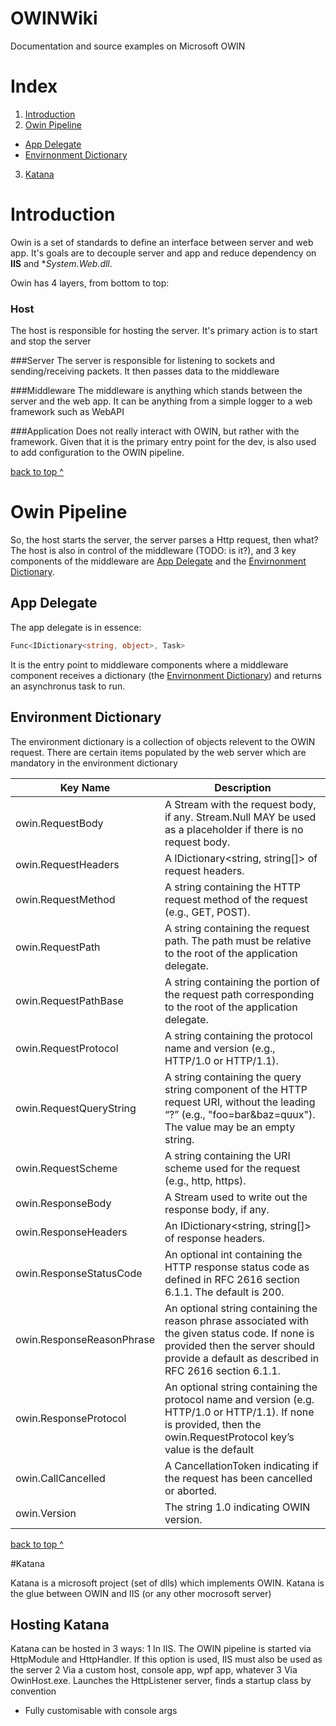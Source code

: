 # OWINWiki
Documentation and source examples on Microsoft OWIN

# Index

1. [Introduction](#introduction)
2. [Owin Pipeline](#owin-pipeline)
  * [App Delegate](#app-delegate)
  * [Envirnonment Dictionary](#envirnonment-dictionary)
3. [Katana](#katana)

# Introduction

Owin is a set of standards to define an interface between server and web app. It's goals are to decouple server and app and reduce dependency on **IIS** and **System.Web.dll*.

Owin has 4 layers, from bottom to top:

### Host
The host is responsible for hosting the server. It's primary action is to start and stop the server

###Server
The server is responsible for listening to sockets and sending/receiving packets. It then passes data to the middleware

###Middleware
The middleware is anything which stands between the server and the web app. It can be anything from a simple logger to a web framework such as WebAPI

###Application
Does not really interact with OWIN, but rather with the framework. Given that it is the primary entry point for the dev, is also used to add configuration to the OWIN pipeline.

[back to top ^](#owinwiki)

# Owin Pipeline

So, the host starts the server, the server parses a Http request, then what?
The host is also in control of the middleware (TODO: is it?), and 3 key components of the middleware are [App Delegate](#app-delegate) and the [Envirnonment Dictionary](#envirnonment-dictionary).

## App Delegate

The app delegate is in essence: 
```C#
Func<IDictionary<string, object>, Task>
```

It is the entry point to middleware components where a middleware component receives a dictionary (the [Envirnonment Dictionary](#envirnonment-dictionary)) and returns an asynchronus task to run.

## Environment Dictionary
The environment dictionary is a collection of objects relevent to the OWIN request. There are certain items populated by the web server which are mandatory in the environment dictionary

|Key Name|Description|
| --- | --- |
|owin.RequestBody|A Stream with the request body, if any. Stream.Null MAY be used as a placeholder if there is no request body.|
|owin.RequestHeaders|A IDictionary<string, string[]> of request headers.|
|owin.RequestMethod|A string containing the HTTP request method of the request (e.g., GET, POST).|
|owin.RequestPath|A string containing the request path. The path must be relative to the root of the application delegate.|
|owin.RequestPathBase|A string containing the portion of the request path corresponding to the root of the application delegate.|
|owin.RequestProtocol|A string containing the protocol name and version (e.g., HTTP/1.0 or HTTP/1.1).|
|owin.RequestQueryString|A string containing the query string component of the HTTP request URI, without the leading “?” (e.g., "foo=bar&baz=quux"). The value may be an empty string.|
|owin.RequestScheme|A string containing the URI scheme used for the request (e.g., http, https).|
|owin.ResponseBody|A Stream used to write out the response body, if any.|
|owin.ResponseHeaders|An IDictionary<string, string[]> of response headers.|
|owin.ResponseStatusCode|An optional int containing the HTTP response status code as defined in RFC 2616 section 6.1.1. The default is 200.|
|owin.ResponseReasonPhrase|An optional string containing the reason phrase associated with the given status code. If none is provided then the server should provide a default as described in RFC 2616 section 6.1.1.|
|owin.ResponseProtocol|An optional string containing the protocol name and version (e.g. HTTP/1.0 or HTTP/1.1). If none is provided, then the owin.RequestProtocol key’s value is the default|
|owin.CallCancelled|A CancellationToken indicating if the request has been cancelled or aborted.|
|owin.Version|The string 1.0 indicating OWIN version.|

[back to top ^](#owinwiki)

#Katana

Katana is a microsoft project (set of dlls) which implements OWIN. Katana is the glue between OWIN and IIS (or any other mocrosoft server)

## Hosting Katana

Katana can be hosted in 3 ways:
1 In IIS. The OWIN pipeline is started via HttpModule and HttpHandler. If this option is used, IIS must also be used as the server
2 Via a custom host, console app, wpf app, whatever
3 Via OwinHost.exe. Launches the HttpListener server, finds a startup class by convention
  * Fully customisable with console args































